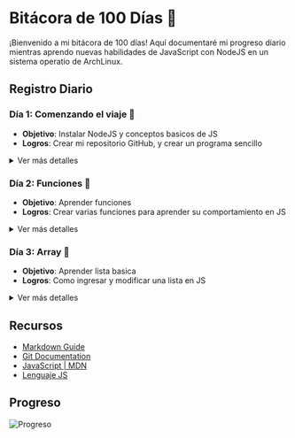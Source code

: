 # Bitácora de 100 Días 🚀

¡Bienvenido a mi bitácora de 100 días! Aquí documentaré mi progreso diario mientras aprendo nuevas habilidades de JavaScript con NodeJS en un sistema operatio de ArchLinux.

## Registro Diario

### Día 1: Comenzando el viaje 📌 
- **Objetivo**: Instalar NodeJS y conceptos basicos de JS
- **Logros**: Crear mi repositorio GitHub, y crear un programa sencillo

<details>
  <summary>Ver más detalles</summary>

  - Primero instalar NodeJS en ArchLinux que es con el siguiente comando `sudo pacman -S nodejs` luego empezar a programar.
  - Abrir mi Neo Vim y empeze a conocer los conceptos basicos y luego probe con los conocimientos de otros lenguaje, el programa se ejecuta de esta manera `node "nombre_de_archivo.js"` siempre y cuando estes en el directorio

</details>

### Día 2: Funciones 📌 
- **Objetivo**: Aprender funciones
- **Logros**: Crear varias funciones para aprender su comportamiento en JS

<details>
  <summary>Ver más detalles</summary>

  - El uso de las funciones en JS es bastante sencillo, si usas extenciones o plugins para el autocompletado se realiza facil, pero hay formas mas sencillas para realizar funciones.

</details>

### Día 3: Array 📌 
- **Objetivo**: Aprender lista basica
- **Logros**: Como ingresar y modificar una lista en JS

<details>
  <summary>Ver más detalles</summary>

  - El uso de las funciones en JS es bastante sencillo, si usas extenciones o plugins para el autocompletado se realiza facil, pero hay formas mas sencillas para realizar funciones.

</details>


## Recursos
- [Markdown Guide](https://www.markdownguide.org/)
- [Git Documentation](https://git-scm.com/doc)
- [JavaScript | MDN](https://developer.mozilla.org/es/docs/Web/JavaScript)
- [Lenguaje JS](https://lenguajejs.com/nodejs/)

## Progreso
![Progreso](https://img.shields.io/badge/Progreso-1%2F100-gree)
